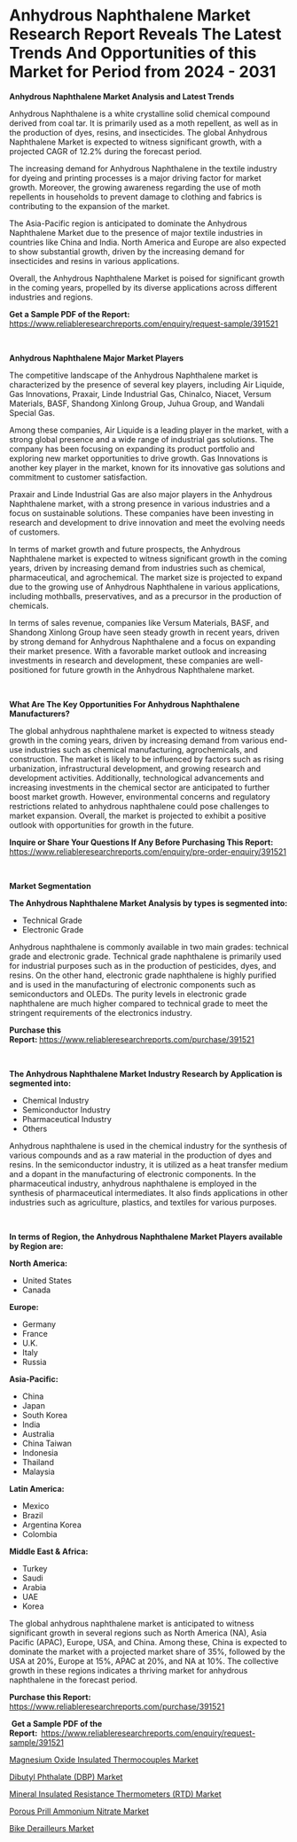 <p><h1>Anhydrous Naphthalene Market Research Report Reveals The Latest Trends And Opportunities of this Market for Period from 2024 - 2031</h1></p><p><strong>Anhydrous Naphthalene Market Analysis and Latest Trends</strong></p>
<p><p>Anhydrous Naphthalene is a white crystalline solid chemical compound derived from coal tar. It is primarily used as a moth repellent, as well as in the production of dyes, resins, and insecticides. The global Anhydrous Naphthalene Market is expected to witness significant growth, with a projected CAGR of 12.2% during the forecast period.</p><p>The increasing demand for Anhydrous Naphthalene in the textile industry for dyeing and printing processes is a major driving factor for market growth. Moreover, the growing awareness regarding the use of moth repellents in households to prevent damage to clothing and fabrics is contributing to the expansion of the market.</p><p>The Asia-Pacific region is anticipated to dominate the Anhydrous Naphthalene Market due to the presence of major textile industries in countries like China and India. North America and Europe are also expected to show substantial growth, driven by the increasing demand for insecticides and resins in various applications.</p><p>Overall, the Anhydrous Naphthalene Market is poised for significant growth in the coming years, propelled by its diverse applications across different industries and regions.</p></p>
<p><strong>Get a Sample PDF of the Report:&nbsp;</strong> <a href="https://www.reliableresearchreports.com/enquiry/request-sample/391521">https://www.reliableresearchreports.com/enquiry/request-sample/391521</a></p>
<p>&nbsp;</p>
<p><strong>Anhydrous Naphthalene Major Market Players</strong></p>
<p><p>The competitive landscape of the Anhydrous Naphthalene market is characterized by the presence of several key players, including Air Liquide, Gas Innovations, Praxair, Linde Industrial Gas, Chinalco, Niacet, Versum Materials, BASF, Shandong Xinlong Group, Juhua Group, and Wandali Special Gas. </p><p>Among these companies, Air Liquide is a leading player in the market, with a strong global presence and a wide range of industrial gas solutions. The company has been focusing on expanding its product portfolio and exploring new market opportunities to drive growth. Gas Innovations is another key player in the market, known for its innovative gas solutions and commitment to customer satisfaction. </p><p>Praxair and Linde Industrial Gas are also major players in the Anhydrous Naphthalene market, with a strong presence in various industries and a focus on sustainable solutions. These companies have been investing in research and development to drive innovation and meet the evolving needs of customers. </p><p>In terms of market growth and future prospects, the Anhydrous Naphthalene market is expected to witness significant growth in the coming years, driven by increasing demand from industries such as chemical, pharmaceutical, and agrochemical. The market size is projected to expand due to the growing use of Anhydrous Naphthalene in various applications, including mothballs, preservatives, and as a precursor in the production of chemicals.</p><p>In terms of sales revenue, companies like Versum Materials, BASF, and Shandong Xinlong Group have seen steady growth in recent years, driven by strong demand for Anhydrous Naphthalene and a focus on expanding their market presence. With a favorable market outlook and increasing investments in research and development, these companies are well-positioned for future growth in the Anhydrous Naphthalene market.</p></p>
<p>&nbsp;</p>
<p><strong>What Are The Key Opportunities For Anhydrous Naphthalene Manufacturers?</strong></p>
<p><p>The global anhydrous naphthalene market is expected to witness steady growth in the coming years, driven by increasing demand from various end-use industries such as chemical manufacturing, agrochemicals, and construction. The market is likely to be influenced by factors such as rising urbanization, infrastructural development, and growing research and development activities. Additionally, technological advancements and increasing investments in the chemical sector are anticipated to further boost market growth. However, environmental concerns and regulatory restrictions related to anhydrous naphthalene could pose challenges to market expansion. Overall, the market is projected to exhibit a positive outlook with opportunities for growth in the future.</p></p>
<p><strong>Inquire or Share Your Questions If Any Before Purchasing This Report:</strong> <a href="https://www.reliableresearchreports.com/enquiry/pre-order-enquiry/391521">https://www.reliableresearchreports.com/enquiry/pre-order-enquiry/391521</a></p>
<p>&nbsp;</p>
<p><strong>Market Segmentation</strong></p>
<p><strong>The Anhydrous Naphthalene Market Analysis by types is segmented into:</strong></p>
<p><ul><li>Technical Grade</li><li>Electronic Grade</li></ul></p>
<p><p>Anhydrous naphthalene is commonly available in two main grades: technical grade and electronic grade. Technical grade naphthalene is primarily used for industrial purposes such as in the production of pesticides, dyes, and resins. On the other hand, electronic grade naphthalene is highly purified and is used in the manufacturing of electronic components such as semiconductors and OLEDs. The purity levels in electronic grade naphthalene are much higher compared to technical grade to meet the stringent requirements of the electronics industry.</p></p>
<p><strong>Purchase this Report:&nbsp;</strong><a href="https://www.reliableresearchreports.com/purchase/391521">https://www.reliableresearchreports.com/purchase/391521</a></p>
<p>&nbsp;</p>
<p><strong>The Anhydrous Naphthalene Market Industry Research by Application is segmented into:</strong></p>
<p><ul><li>Chemical Industry</li><li>Semiconductor Industry</li><li>Pharmaceutical Industry</li><li>Others</li></ul></p>
<p><p>Anhydrous naphthalene is used in the chemical industry for the synthesis of various compounds and as a raw material in the production of dyes and resins. In the semiconductor industry, it is utilized as a heat transfer medium and a dopant in the manufacturing of electronic components. In the pharmaceutical industry, anhydrous naphthalene is employed in the synthesis of pharmaceutical intermediates. It also finds applications in other industries such as agriculture, plastics, and textiles for various purposes.</p></p>
<p>&nbsp;</p>
<p><strong>In terms of Region, the Anhydrous Naphthalene Market Players available by Region are:</strong></p>
<p>
    <p> <strong> North America: </strong>
        <ul>
            <li>United States</li>
            <li>Canada</li>
        </ul>
        </p> 
    <p> <strong> Europe: </strong>
        <ul>
            <li>Germany</li>
            <li>France</li>
            <li>U.K.</li>
            <li>Italy</li>
            <li>Russia</li>
        </ul>
        </p> 
    <p> <strong> Asia-Pacific: </strong>
        <ul>
            <li>China</li>
            <li>Japan</li>
            <li>South Korea</li>
            <li>India</li>
            <li>Australia</li>
            <li>China Taiwan</li>
            <li>Indonesia</li>
            <li>Thailand</li>
            <li>Malaysia</li>
        </ul>
        </p> 
    <p> <strong> Latin America: </strong>
        <ul>
            <li>Mexico</li>
            <li>Brazil</li>
            <li>Argentina Korea</li>
            <li>Colombia</li>
        </ul>
        </p> 
    <p> <strong> Middle East & Africa: </strong>
        <ul>
            <li>Turkey</li>
            <li>Saudi</li>
            <li>Arabia</li>
            <li>UAE</li>
            <li>Korea</li>
        </ul>
    </p>
    </p>
<p><p>The global anhydrous naphthalene market is anticipated to witness significant growth in several regions such as North America (NA), Asia Pacific (APAC), Europe, USA, and China. Among these, China is expected to dominate the market with a projected market share of 35%, followed by the USA at 20%, Europe at 15%, APAC at 20%, and NA at 10%. The collective growth in these regions indicates a thriving market for anhydrous naphthalene in the forecast period.</p></p>
<p><strong>Purchase this Report: </strong><a href="https://www.reliableresearchreports.com/purchase/391521">https://www.reliableresearchreports.com/purchase/391521</a></p>
<p>&nbsp;<strong>Get a Sample PDF of the Report:&nbsp;&nbsp;</strong><a href="https://www.reliableresearchreports.com/enquiry/request-sample/391521">https://www.reliableresearchreports.com/enquiry/request-sample/391521</a></p>
<p><strong></strong></p>
<p><p><a href="https://shimmer-gardenia-37a.notion.site/Magnesium-Oxide-Insulated-Thermocouples-Market-Size-and-Examines-its-Market-Scope-with-a-Primary-F-0c2178e4d14a425f838958d855a48fc4">Magnesium Oxide Insulated Thermocouples Market</a></p><p><a href="https://unruly-ladybug-44b.notion.site/Dibutyl-Phthalate-DBP-Market-Offers-Provide-Insightful-Data-for-the-Time-Period-from-2024-to-2031--b26ee150a8d94718a2ef8f860ceadb11">Dibutyl Phthalate (DBP) Market</a></p><p><a href="https://meowing-lemming-dd3.notion.site/Mineral-Insulated-Resistance-Thermometers-RTD-Market-Size-and-Growth-Market-Segmentation-Regiona-7d14c138a9a94565b3628ea3d925b6d6">Mineral Insulated Resistance Thermometers (RTD) Market</a></p><p><a href="https://view.publitas.com/reportprime-1/porous-prill-ammonium-nitrate-market-size-market-trends-and-growth-outlook-forecasted-for-period-from-2024-to-2031/">Porous Prill Ammonium Nitrate Market</a></p><p><a href="https://view.publitas.com/reportprime-1/bike-derailleurs-market-a-comprehensive-report-of-its-market-share-growth-trends-2024-2031/">Bike Derailleurs Market</a></p></p>